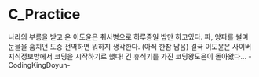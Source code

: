 # C_Practice

나라의 부름을 받고 온 이도윤은 취사병으로 하루종일 밥만 하고있다.
파, 양파를 썰며 눈물을 훔치던 도중 전역하면 뭐하지 생각한다. (아직 한참 남음)
결국 이도윤은 사이버지식정보방에서 코딩을 시작하기로 했다!
긴 휴식기를 가진 코딩왕도윤이 돌아왔다... 
-CodingKingDoyun-